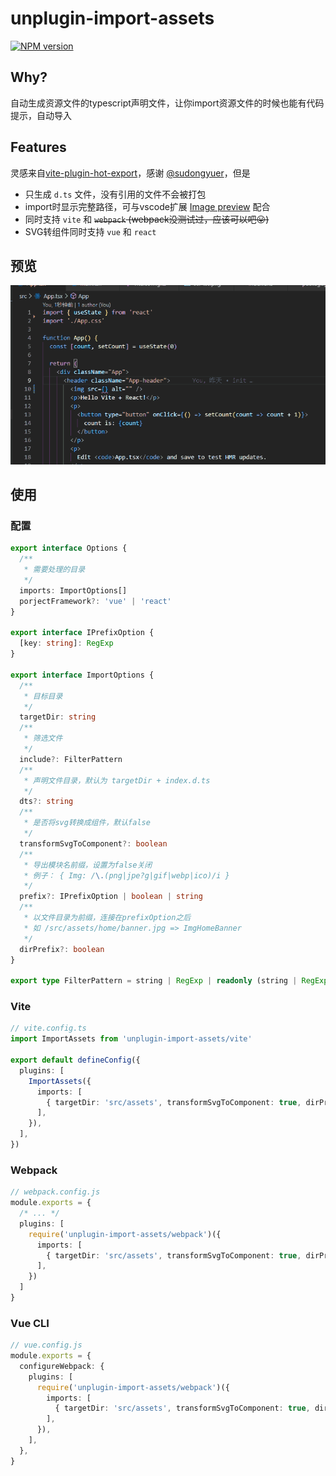 # unplugin-import-assets

[![NPM version](https://img.shields.io/npm/v/unplugin-import-assets?color=a1b858&label=)](https://www.npmjs.com/package/unplugin-import-assets)

## Why?

自动生成资源文件的typescript声明文件，让你import资源文件的时候也能有代码提示，自动导入

## Features

灵感来自[vite-plugin-hot-export](https://github.com/sudongyuer/vite-plugin-hot-export)，感谢 [@sudongyuer](https://github.com/sudongyuer)，但是

- 只生成 `d.ts` 文件，没有引用的文件不会被打包
- import时显示完整路径，可与vscode扩展 [Image preview](https://marketplace.visualstudio.com/items?itemName=kisstkondoros.vscode-gutter-preview) 配合
- 同时支持 `vite` 和 ~~`webpack` (webpack没测试过，应该可以吧😛)~~
- SVG转组件同时支持 `vue` 和 `react`

## 预览

![预览图](./preview.gif)

## 使用


### 配置

```ts
export interface Options {
  /**
   * 需要处理的目录
   */
  imports: ImportOptions[]
  porjectFramework?: 'vue' | 'react'
}

export interface IPrefixOption {
  [key: string]: RegExp
}

export interface ImportOptions {
  /**
   * 目标目录
   */
  targetDir: string
  /**
   * 筛选文件
   */
  include?: FilterPattern
  /**
   * 声明文件目录，默认为 targetDir + index.d.ts
   */
  dts?: string
  /**
   * 是否将svg转换成组件，默认false
   */
  transformSvgToComponent?: boolean
  /**
   * 导出模块名前缀，设置为false关闭
   * 例子： { Img: /\.(png|jpe?g|gif|webp|ico)/i }
   */
  prefix?: IPrefixOption | boolean | string
  /**
   * 以文件目录为前缀，连接在prefixOption之后
   * 如 /src/assets/home/banner.jpg => ImgHomeBanner
   */
  dirPrefix?: boolean
}

export type FilterPattern = string | RegExp | readonly (string | RegExp)[]
```


### Vite

```ts
// vite.config.ts
import ImportAssets from 'unplugin-import-assets/vite'

export default defineConfig({
  plugins: [
    ImportAssets({
      imports: [
        { targetDir: 'src/assets', transformSvgToComponent: true, dirPrefix: true },
      ],
    }),
  ],
})
```


### Webpack

```ts
// webpack.config.js
module.exports = {
  /* ... */
  plugins: [
    require('unplugin-import-assets/webpack')({
      imports: [
        { targetDir: 'src/assets', transformSvgToComponent: true, dirPrefix: true },
      ],
    })
  ]
}
```

### Vue CLI

```ts
// vue.config.js
module.exports = {
  configureWebpack: {
    plugins: [
      require('unplugin-import-assets/webpack')({
        imports: [
          { targetDir: 'src/assets', transformSvgToComponent: true, dirPrefix: true },
        ],
      }),
    ],
  },
}
```
